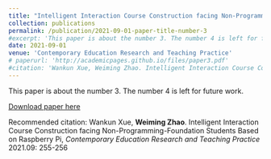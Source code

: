 ```yaml
---
title: "Intelligent Interaction Course Construction facing Non-Programming-Foundation Students Based on Raspberry Pi"
collection: publications
permalink: /publication/2021-09-01-paper-title-number-3
#excerpt: 'This paper is about the number 3. The number 4 is left for future work.'
date: 2021-09-01
venue: 'Contemporary Education Research and Teaching Practice'
# paperurl: 'http://academicpages.github.io/files/paper3.pdf'
#citation: 'Wankun Xue, Weiming Zhao. Intelligent Interaction Course Construction facing Non-Programming-Foundation Students Based on Raspberry Pi, Contemporary Education Research and Teaching Practice 2021.09: 255-256'
---
```

This paper is about the number 3. The number 4 is left for future work.

[Download paper here](http://academicpages.github.io/files/paper3.pdf)

Recommended citation: Wankun Xue, **Weiming Zhao**. Intelligent Interaction Course Construction facing Non-Programming-Foundation Students Based on Raspberry Pi, *Contemporary Education Research and Teaching Practice* 2021.09: 255-256